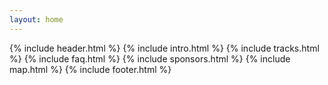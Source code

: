 ```yaml
---
layout: home
---
```

{% include header.html %}
{% include intro.html %}
{% include tracks.html %}
{% include faq.html %}
{% include sponsors.html %}
{% include map.html %}
{% include footer.html %}